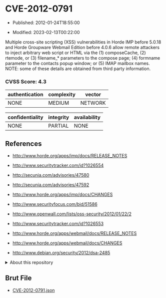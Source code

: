 # CVE-2012-0791

- Published: 2012-01-24T18:55:00

- Modified: 2023-02-13T00:22:00

Multiple cross-site scripting (XSS) vulnerabilities in Horde IMP before 5.0.18 and Horde Groupware Webmail Edition before 4.0.6 allow remote attackers to inject arbitrary web script or HTML via the (1) composeCache, (2) rtemode, or (3) filename_* parameters to the compose page; (4) formname parameter to the contacts popup window; or (5) IMAP mailbox names. NOTE: some of these details are obtained from third party information.

### CVSS Score: **4.3**

| authentication | complexity | vector |
| --- | --- | --- |
| NONE | MEDIUM | NETWORK |

| confidentiality | integrity | availability |
| --- | --- | --- |
| NONE | PARTIAL | NONE |

## References

* http://www.horde.org/apps/imp/docs/RELEASE_NOTES

* http://www.securitytracker.com/id?1026554

* http://secunia.com/advisories/47580

* http://secunia.com/advisories/47592

* http://www.horde.org/apps/imp/docs/CHANGES

* http://www.securityfocus.com/bid/51586

* http://www.openwall.com/lists/oss-security/2012/01/22/2

* http://www.securitytracker.com/id?1026553

* http://www.horde.org/apps/webmail/docs/RELEASE_NOTES

* http://www.horde.org/apps/webmail/docs/CHANGES

* http://www.debian.org/security/2012/dsa-2485

<details>
<summary>About this repository</summary> 

  This repository is part of the project [Live Hack CVE](https://github.com/Live-Hack-CVE). Main website can be found [www.live-hack.org](https://www.live-hack.org) 
  
  Made by [Sn0wAlice](https://github.com/Sn0wAlice) for the people that care about security and need to have a feed of the latest CVEs. Hope you enjoy it, don't forget to star the repo and follow me on [Twitter](https://twitter.com/Sn0wAlice) and [Github](https://github.com/Sn0wAlice). And that is my [personnal website](https://www.alice-snow.me/)

  - [Home Page](https://github.com/Live-Hack-CVE)
  - [Framework](https://github.com/Live-Hack-CVE/cve-framework)
  - [CVE database](https://github.com/Live-Hack-CVE/full_database)
  - [Changelog](https://github.com/Live-Hack-CVE/Changelog)
</details>

## Brut File

* [CVE-2012-0791.json](https://raw.githubusercontent.com/Live-Hack-CVE/full_database/main/cves/2012/CVE-2012-0791.json)

